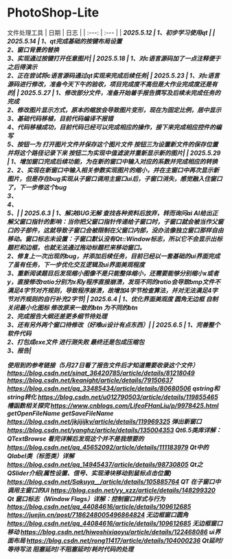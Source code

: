 # PhotoShop-Lite
文件处理工具
| 日期 | 日志 |
| :---: | :--- |
| <i><b>2025.5.12 | 1、初步学习使用qt |
| <i><b>2025.5.14 | 1、qt完成基础的按键布局设置<br>2、窗口背景的替换 <br>3、实现通过按键打开任意图片|
| <i><b>2025.5.18 | 1、对c语言源码加了一点注释便于之后得演示<br>2、正在尝试将c语言源码通过qt实现来完成后续任务|
| <i><b>2025.5.23 | 1、对c语言源码进行修改，准备今天下午的验收，项目完成度不高但是大作业完成度还是有的|
| <i><b>2025.5.27 | 1、修改部分文件，准备开始着手报告撰写及后续未完成任务的完成 <br>2、修改图片显示方式，原本的缩放会导致图片变形，现在为固定比例，居中显示 <br>3、基础代码移植，目前代码编译不报错<br>4、代码移植成功，目前代码已经可以完成相应的操作，接下来完成相应控件的编写 <br>5、按钮一为 打开图片文件并保存这个图片文件 按钮三为设置新文件的保存位置 并将这个路径记录下来 按钮二为实现中值滤波并重新显示新的图片|
| <i><b>2025.5.29 | 1、增加窗口完成后续功能，为在新的窗口中输入对应的系数并完成相应的转换 <br>2、2、实现在新窗口中输入相关参数实现图片的缩小，并在主窗口中再次显示新图片，但是存在bug实现从子窗口调用主窗口ui后，子窗口消失，感觉融入住窗口了，下一步修这个bug <br>3、<br>4、 <br>5、|
| <i><b>2025.6.3 | 1、解决BUG无解 查找各种资料后放弃，转而询问ai AI给出正解父窗口指针的影响：当你把父窗口指针传递给子窗口时，子窗口就会被当作父窗口的子部件，这就导致子窗口会被限制在父窗口内部，没办法像独立窗口那样自由移动。窗口标志未设置：子窗口默认没有Qt::Window标志，所以它不会显示出标题栏和边框，也就无法通过拖动标题栏来移动窗口。 <br>2、修复上一次出现的bug，并添加后续任务，目前已经以一套基础的ui界面完成了虽有任务，下一步优化交互逻辑及ui界面美观程度 <br>3、重新阅读题目后发现缩小图像不是只能整体缩小，还需要能够分别缩小x或者y，直接修改ratio分别为x和y程序直接崩溃，发现不同的ratio会导致bmp文件不满足4字节对齐规则，导致程序崩溃，故增加4字节检查算法，并对无法满足4字节对齐规则的自行补充2字节|
| <i><b>2025.6.4 | 1、优化界面美观度 圆角无边框 自制关闭最小化图标 修改原来一致的btn 为不同的btn <br>2、完成报告大纲还差更多细节待处理 <br>3、还有另外两个窗口待修改（好难ui设计有点东西）|
| <i><b>2025.6.5 | 1、完善整个软件代码 <br>2、打包成exe文件 进行测失败 最终还是包成压缩包<br>3、报告|



使用到的参考链接（5月27日看了报告文件后才知道需要收录这个文件）
https://blog.csdn.net/sinat_36420785/article/details/81218049
https://blog.csdn.net/keanight/article/details/79150637
https://blog.csdn.net/qq_33485434/article/details/80680506 qstring和string转化
https://blog.csdn.net/u012790503/article/details/119855465 槽函数相关探究
https://www.cnblogs.com/LifeoFHanLiu/p/9978425.html getOpenFileName  getSaveFileName
https://blog.csdn.net/jkjijijkv/article/details/119969325 弹出新窗口
https://blog.csdn.net/yanghz/article/details/135004353 Qt6.5类库详解：QTextBrowse  看完详解后发现这个并不是我想要的 
https://blog.csdn.net/qq_45652092/article/details/111183979 Qt中的Qlabel类（标签类）详解
https://blog.csdn.net/qq_14945437/article/details/98730805 Qt之QSlider介绍(属性设置、信号、实现滑块移动到鼠标点击位置)
https://blog.csdn.net/Sakuya__/article/details/105885764  QT 在子窗口中调用主窗口的UI
https://blog.csdn.net/yy_xzz/article/details/148299320  Qt 窗口标志（Window Flags）详解：控制窗口样式与行为
https://blog.csdn.net/qq_44084616/article/details/109612685
https://juejin.cn/post/7186248005496864824  无边框窗口圆角
https://blog.csdn.net/qq_44084616/article/details/109612685  无边框窗口移动
https://blog.csdn.net/hiwoshixiaoyu/article/details/122468086 ui界面布局
https://blog.csdn.net/rong11417/article/details/104000236 Qt延时/等待写法 阻塞延时/不阻塞延时/耗时代码的处理